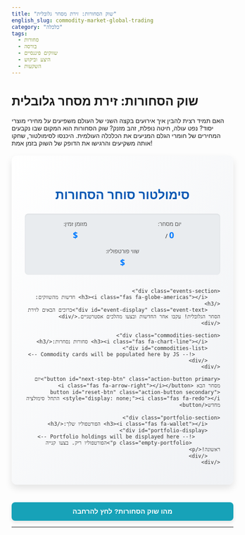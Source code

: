 ```yaml
---
title: "שוק הסחורות: זירת מסחר גלובלית"
english_slug: commodity-market-global-trading
category: "כלכלה"
tags:
  - סחורות
  - בורסה
  - שווקים פיננסיים
  - היצע וביקוש
  - השקעות
---
```

# שוק הסחורות: זירת מסחר גלובלית
האם תמיד רצית להבין איך אירועים בקצה השני של העולם משפיעים על מחירי מוצרי יסוד? נפט עולה, חיטה נופלת, זהב מזנק? שוק הסחורות הוא המקום שבו נקבעים המחירים של חומרי הגלם המניעים את הכלכלה העולמית. היכנסו לסימולטור, שחקו אותה משקיעים והרגישו את הדופק של השוק בזמן אמת!

<div id="app-container">
    <div class="header">
        <h1>סימולטור סוחר הסחורות</h1>
        <div class="stats">
            <div class="stat-item">
                <span class="stat-label">יום מסחר:</span>
                <span id="current-step" class="stat-value">0</span> / <span id="total-steps" class="stat-value"></span>
            </div>
            <div class="stat-item">
                 <span class="stat-label">מזומן זמין:</span>
                 <span id="cash" class="stat-value">$</span>
             </div>
            <div class="stat-item">
                <span class="stat-label">שווי פורטפוליו:</span>
                <span id="portfolio-value" class="stat-value">$</span>
             </div>
        </div>
    </div>

    <div class="events-section">
        <h3><i class="fas fa-globe-americas"></i> חדשות מהשווקים:</h3>
        <div id="event-display" class="event-text">ברוכים הבאים לזירת הסחר הגלובלית! עקבו אחר החדשות ובצעו מהלכים אסטרטגיים.</div>
    </div>

    <div class="commodities-section">
        <h3><i class="fas fa-chart-line"></i> סחורות נסחרות:</h3>
        <div id="commodities-list">
            <!-- Commodity cards will be populated here by JS -->
        </div>
    </div>

    <button id="next-step-btn" class="action-button primary">יום מסחר הבא <i class="fas fa-arrow-right"></i></button>
    <button id="reset-btn" class="action-button secondary" style="display: none;"><i class="fas fa-redo"></i> התחל סימולציה מחדש</button>

    <div class="portfolio-section">
        <h3><i class="fas fa-wallet"></i> הפורטפוליו שלך:</h3>
        <div id="portfolio-display">
            <!-- Portfolio holdings will be displayed here -->
             <p class="empty-portfolio">הפורטפוליו ריק. בצעו קנייה ראשונה!</p>
        </div>
    </div>
</div>

<style>
    /* Global Styles */
    #app-container {
        direction: rtl;
        font-family: 'Segoe UI', Tahoma, Geneva, Verdana, sans-serif; /* Modern font */
        max-width: 900px;
        margin: 20px auto;
        padding: 30px; /* More padding */
        border: none; /* Remove border */
        border-radius: 12px; /* More rounded corners */
        background: linear-gradient(to bottom right, #ffffff, #f0f2f5); /* Subtle gradient */
        box-shadow: 0 8px 16px rgba(0,0,0,0.1); /* Stronger shadow */
        color: #333;
    }

    /* Header & Stats */
    .header h1 {
        text-align: center;
        color: #0056b3; /* Brand color */
        margin-bottom: 25px;
        font-size: 2em;
    }

    .stats {
        display: flex;
        justify-content: space-around;
        margin-bottom: 30px;
        padding: 15px;
        background-color: #e9ecef; /* Light background */
        border-radius: 8px;
        box-shadow: inset 0 1px 3px rgba(0,0,0,0.08);
        flex-wrap: wrap; /* Allow wrapping on small screens */
        gap: 15px; /* Space between stat items */
    }

    .stat-item {
        text-align: center;
        min-width: 150px; /* Give items space */
    }

    .stat-label {
        display: block;
        font-size: 0.9em;
        color: #555;
        margin-bottom: 3px;
    }

    .stat-value {
        font-size: 1.4em;
        font-weight: bold;
        color: #007bff; /* Highlight color */
    }

    /* Events Section */
    .events-section {
        margin-bottom: 30px;
        padding: 20px;
        border: 1px solid #ffeeba; /* Warm border */
        background-color: #fff3cd; /* Warm background */
        border-radius: 8px;
        box-shadow: 0 2px 4px rgba(0,0,0,0.08);
    }

    .events-section h3 {
        margin-top: 0;
        color: #856404; /* Dark yellow color */
        font-size: 1.3em;
        display: flex;
        align-items: center;
    }
    .events-section h3 i {
        margin-left: 10px; /* Space for icon */
        color: #856404;
    }

    .event-text {
        font-style: italic;
        color: #6a040f; /* Dark red */
        line-height: 1.6;
        font-size: 1.1em;
        animation: fadeIn 1s ease-out; /* Fade in animation */
    }

    /* Commodities Section */
    .commodities-section h3 {
         margin-top: 30px;
         margin-bottom: 20px;
         color: #28a745; /* Green color */
         border-bottom: 2px solid #28a745;
         padding-bottom: 8px;
         font-size: 1.4em;
         display: flex;
         align-items: center;
    }
     .commodities-section h3 i {
        margin-left: 10px; /* Space for icon */
        color: #28a745;
    }


    #commodities-list {
        display: grid;
        grid-template-columns: repeat(auto-fit, minmax(280px, 1fr)); /* Slightly wider cards */
        gap: 25px; /* More space between cards */
    }

    .commodity-card {
        border: 1px solid #e0e0e0;
        border-radius: 10px; /* More rounded */
        padding: 20px; /* More padding */
        background-color: #ffffff;
        box-shadow: 0 4px 8px rgba(0,0,0,0.08); /* Stronger shadow */
        display: flex;
        flex-direction: column;
        transition: transform 0.2s ease-in-out, box-shadow 0.2s ease-in-out; /* Add transitions */
    }

    .commodity-card:hover {
        transform: translateY(-5px); /* Subtle lift on hover */
        box-shadow: 0 6px 12px rgba(0,0,0,0.12);
    }

    .commodity-card h4 {
        margin-top: 0;
        margin-bottom: 10px;
        color: #007bff; /* Primary color */
        font-size: 1.3em;
    }

    .commodity-price {
        font-size: 1.5em; /* Larger price font */
        font-weight: bold;
        margin-bottom: 15px;
        display: flex;
        align-items: center;
    }

    .price-change {
        font-size: 1em; /* Slightly larger change font */
        margin-right: 8px; /* Space */
        font-weight: normal;
        transition: color 0.3s ease; /* Smooth color change */
    }

    .price-up {
        color: #28a745; /* Green */
    }

    .price-down {
        color: #dc3545; /* Red */
    }

    .price-flash-up {
        animation: priceFlashUp 0.5s ease-out; /* Animation for price increase */
    }

     .price-flash-down {
        animation: priceFlashDown 0.5s ease-out; /* Animation for price decrease */
    }


    .trade-controls {
        display: flex;
        align-items: center;
        gap: 10px;
        margin-top: auto; /* Push controls to the bottom */
        padding-top: 20px; /* Add more space */
        border-top: 1px solid #eee;
    }

    .trade-controls input[type="number"] {
        width: 70px; /* Wider input */
        padding: 8px; /* More padding */
        border: 1px solid #ccc;
        border-radius: 4px;
        font-size: 1em;
        text-align: center;
    }

    .trade-controls button {
        padding: 8px 15px; /* More padding */
        border: none;
        border-radius: 5px; /* Slightly more rounded */
        cursor: pointer;
        font-size: 1em;
        transition: background-color 0.2s ease-in-out, transform 0.1s ease; /* Add transitions */
        box-shadow: 0 2px 4px rgba(0,0,0,0.1);
    }

    .trade-controls button:active {
        transform: scale(0.98); /* Subtle press effect */
    }


    .trade-controls .buy-btn {
        background-color: #28a745; /* Green */
        color: white;
    }

    .trade-controls .buy-btn:hover {
         background-color: #218838; /* Darker green */
    }

     .trade-controls .sell-btn {
        background-color: #dc3545; /* Red */
        color: white;
    }

    .trade-controls .sell-btn:hover {
        background-color: #c82333; /* Darker red */
    }

    /* Action Buttons */
    .action-button {
        display: block;
        width: 100%;
        padding: 12px; /* More padding */
        margin-top: 25px; /* More margin top */
        font-size: 1.3em; /* Larger font */
        border: none;
        border-radius: 8px; /* More rounded */
        cursor: pointer;
        transition: background-color 0.3s ease, box-shadow 0.3s ease;
        text-align: center;
        font-weight: bold;
        box-shadow: 0 4px 8px rgba(0,0,0,0.1);
         display: flex; /* Align icon */
         justify-content: center;
         align-items: center;
    }

    .action-button i {
        margin-left: 10px; /* Space for icon */
    }

    .primary {
        background-color: #007bff; /* Blue */
        color: white;
    }

    .primary:hover {
        background-color: #0056b3; /* Darker blue */
        box-shadow: 0 6px 12px rgba(0,0,0,0.15);
    }

     .secondary {
        background-color: #6c757d; /* Gray */
        color: white;
     }

    .secondary:hover {
        background-color: #5a6268; /* Darker gray */
        box-shadow: 0 6px 12px rgba(0,0,0,0.15);
    }


    /* Portfolio Section */
    .portfolio-section h3 {
         margin-top: 30px;
         margin-bottom: 15px;
         color: #ffc107; /* Yellow */
         border-bottom: 2px solid #ffc107;
         padding-bottom: 8px;
         font-size: 1.4em;
         display: flex;
         align-items: center;
    }

    .portfolio-section h3 i {
        margin-left: 10px; /* Space for icon */
        color: #ffc107;
    }

    #portfolio-display {
        background-color: #e9ecef;
        padding: 15px;
        border-radius: 8px;
        min-height: 50px; /* Ensure space even if empty */
    }

    .portfolio-item {
        display: flex;
        justify-content: space-between;
        border-bottom: 1px solid #dee2e6;
        padding-bottom: 8px;
        margin-bottom: 8px;
        font-size: 1.1em;
    }

    .portfolio-item:last-child {
         border-bottom: none;
         margin-bottom: 0;
         padding-bottom: 0;
    }

    .empty-portfolio {
        text-align: center;
        color: #777;
        font-style: italic;
        margin: 10px 0;
    }


    /* Explanation Section */
    #show-explanation-btn {
        display: block;
        width: 100%;
        padding: 12px;
        margin-top: 40px; /* More margin */
        font-size: 1.1em;
        background-color: #17a2b8; /* Teal */
        color: white;
        border: none;
        border-radius: 8px;
        cursor: pointer;
        transition: background-color 0.3s ease, box-shadow 0.3s ease;
        text-align: center;
        font-weight: bold;
        box-shadow: 0 4px 8px rgba(0,0,0,0.1);
    }

    #show-explanation-btn:hover {
        background-color: #138496; /* Darker teal */
        box-shadow: 0 6px 12px rgba(0,0,0,0.15);
    }

    #explanation {
        margin-top: 30px; /* More margin */
        padding: 25px; /* More padding */
        border: none; /* Remove border */
        border-radius: 10px; /* More rounded */
        background-color: #e9ecef; /* Light background */
        box-shadow: 0 4px 8px rgba(0,0,0,0.1);
        line-height: 1.7; /* Better readability */
    }

    #explanation.hidden {
        display: none;
    }

    #explanation h2 {
        margin-top: 0;
        color: #0056b3; /* Brand color */
        border-bottom: 2px solid #ffc107; /* Yellow accent */
        padding-bottom: 8px;
        margin-bottom: 20px;
        font-size: 1.6em;
    }

     #explanation h3 {
        margin-top: 20px;
        margin-bottom: 10px;
        color: #333;
        font-size: 1.3em;
    }


    #explanation ul {
        list-style-type: disc;
        margin-right: 25px; /* More space for RTL list */
        padding-right: 0;
    }

    #explanation li {
        margin-bottom: 12px; /* More space between list items */
        line-height: 1.6;
    }

    #explanation li strong {
        color: #555;
    }

    /* Animations */
    @keyframes fadeIn {
        from { opacity: 0; }
        to { opacity: 1; }
    }

    @keyframes priceFlashUp {
        0% { background-color: #d4edda; } /* Light green */
        50% { background-color: transparent; }
        100% { background-color: transparent; }
    }

     @keyframes priceFlashDown {
        0% { background-color: #f8d7da; } /* Light red */
        50% { background-color: transparent; }
        100% { background-color: transparent; }
    }

     /* FontAwesome Icons (requires a link to the library in the head of the HTML page) */
     /* Assuming this is provided by the platform */
    .fas {
        font-family: "Font Awesome 5 Free";
        font-weight: 900;
    }


</style>

<button id="show-explanation-btn">מהו שוק הסחורות? לחץ להרחבה</button>

<div id="explanation" class="hidden">
    <h2>שוק הסחורות: זירת סחר גלובלית ומורכבת</h2>
    <p>דמיינו שוק ענק, גלובלי, שבו לא נסחרות טלוויזיות או מכוניות, אלא חומרי הגלם שמהם מייצרים אותן – נפט, חיטה, זהב, סוכר ועוד. זהו שוק הסחורות. הוא משפיע על מחיר הדלק שאתם מתדלקים, הלחם שאתם אוכלים ואפילו הטלפון שבו אתם משתמשים.</p>
    <p>הבנת שוק הסחורות חיונית להבנת הכלכלה העולמית. כאן, כוחות ההיצע והביקוש נפגשים, ומושפעים מאינספור גורמים – החל ממזג אוויר קיצוני וכלה במלחמות ומשברים פוליטיים. בואו נצלול לעומק:</p>
    <h3>עמודי התווך של שוק הסחורות:</h3>
    <ul>
        <li><strong>מה זה בדיוק?</strong>
            שוק עולמי שבו סוחרים ב"דברים אמיתיים" – חומרי גלם בסיסיים. המסחר נעשה לרוב באמצעות חוזים עתידיים, שמאפשרים לקבוע מחיר לעסקה שתתרחש בעתיד. זה כלי חיוני ליצרנים (להבטיח מחיר למכירה) ולצרכנים גדולים (להבטיח מחיר לקנייה), וגם זירה למשקיעים ספקולטיביים שמנסים להרוויח מתנודות מחירים.</li>
        <li><strong>השחקנים המרכזיים:</strong>
            שוק הסחורות מחולק לקטגוריות עיקריות:
            <ul>
                <li>**אנרגיה (נפט, גז):** הדלק של הכלכלה המודרנית. מלחמות, הסכמי תפוקה, תגליות חדשות או פיתוח אנרגיות חלופיות משפיעים עמוקות.</li>
                <li>**חקלאות (חיטה, תירס, קפה, סוכר, בקר):** המזון שלנו. מזג אוויר, מחלות, התקדמות טכנולוגית בחקלאות או שינויים בהרגלי אכילה קובעים את המחיר.</li>
                <li>**מתכות (זהב, כסף, נחושת, ברזל):** אבני הבניין של התעשייה וגם נכסי מקלט (זהב). צמיחה כלכלית (ביקוש לנחושת/ברזל), אינפלציה ואי-ודאות גלובלית (ביקוש לזהב) הם גורמים מרכזיים.</li>
            </ul>
            המחירים של סחורות אלו משפיעים באופן ישיר על עלות ייצור של מגוון עצום של מוצרים, ולכן גם על יוקר המחיה.</li>
        <li><strong>ריקוד ההיצע והביקוש:</strong>
            זה הלב הפועם של השוק. אם יש פחות סחורה (היצע נמוך) ורבים רוצים לקנות אותה (ביקוש גבוה) - המחיר יעלה. ולהפך. סימולטור זה מדגים כיצד אירועים שונים משפיעים על הכוחות הללו.</li>
        <li><strong>גורמים סודיים (פחות):</strong>
            על **ההיצע** משפיעים: אסונות טבע (בצורת, שיטפונות), בעיות ייצור (תקלות טכניות, שביתות), סכסוכים פוליטיים באזורי ייצור, ועלויות הובלה.
            על **הביקוש** משפיעים: קצב הצמיחה הכלכלית בעולם (כשכלכלות גדלות, צריך יותר חומרי גלם), שינויים דמוגרפיים, טכנולוגיות חדשות שמשנות צריכה (רכבים חשמליים מפחיתים ביקוש לנפט), ומדיניות ממשלות.</li>
        <li><strong>אירועים, מחירים, ומה שביניהם:</strong>
            דוגמאות מהחיים שמודל ההיצע והביקוש מסביר:
            <ul>
                <li>מלחמה במזרח התיכון פוגעת באספקת נפט = היצע נמוך = מחיר נפט עולה.</li>
                <li>יבול חיטה ענק עקב מזג אוויר מושלם = היצע גבוה = מחיר חיטה יורד.</li>
                <li>משבר פיננסי גלובלי גורם למשקיעים לחפש מקלט = ביקוש לזהב עולה = מחיר זהב עולה.</li>
            </ul>
        </li>
        <li><strong>למה זה חשוב לנו?</strong>
            מעבר להיותו זירת רווח והפסד למשקיעים, שוק הסחורות הוא ברומטר כלכלי חשוב. תנודות מחירים בו מספקות מידע על ציפיות לגבי אינפלציה, על קצב הצמיחה העולמית, ועל סיכונים גיאופוליטיים. הוא מאפשר "לנעול" מחירים עתידיים ומקטין אי-ודאות עבור עסקים רבים, אך תנודתיות בו יכולה גם לגרום לזעזועים כלכליים.</li>
    </ul>
    <p>כעת, כשאתם מצוידים בידע, חזרו לסימולטור ונסו ליישם את העקרונות הלכה למעשה. בהצלחה!</p>
</div>

<script>
    document.addEventListener('DOMContentLoaded', () => {
        const appContainer = document.getElementById('app-container');
        const currentStepSpan = document.getElementById('current-step');
        const totalStepsSpan = document.getElementById('total-steps');
        const cashSpan = document.getElementById('cash');
        const portfolioValueSpan = document.getElementById('portfolio-value');
        const eventDisplayDiv = document.getElementById('event-display');
        const commoditiesListDiv = document.getElementById('commodities-list');
        const nextStepBtn = document.getElementById('next-step-btn');
        const resetBtn = document.getElementById('reset-btn');
        const portfolioDisplayDiv = document.getElementById('portfolio-display');
        const showExplanationBtn = document.getElementById('show-explanation-btn');
        const explanationDiv = document.getElementById('explanation');

        let gameState = {};
        const TOTAL_STEPS = 25; // Slightly longer simulation
        const INITIAL_CASH = 15000; // More initial cash
        const RANDOM_FLUCTUATION_PERCENT = 0.02; // +/- 2% random fluctuation per step

        const commodities = {
            oil: { name: 'נפט גולמי', initialPrice: 75, unit: 'חביות', description: 'חיוני לתחבורה ותעשייה.' },
            wheat: { name: 'חיטה', initialPrice: 520, unit: 'טון', description: 'מרכיב יסוד במזון.' },
            gold: { name: 'זהב', initialPrice: 1850, unit: 'אונקיות', description: 'נכס מקלט ומשמש בתעשייה.' },
            coffee: { name: 'קפה', initialPrice: 160, unit: 'שקים', description: 'משקה פופולרי ברחבי העולם.' },
            sugar: { name: 'סוכר', initialPrice: 22, unit: 'טון', description: 'ממתיק חיוני בתעשיית המזון.' }
        };

        // Define events and their impact (price change multiplier)
        // Added more events and varied impacts
        const events = [
            { step: 3, text: 'גל חום כבד פוגע ביבול החיטה בארה"ב!', effect: { wheat: 1.18 } },
            { step: 5, text: 'מדינות אופ"ק מפתיעות בהחלטה להגדיל את תפוקת הנפט!', effect: { oil: 0.92 } },
            { step: 7, text: 'ביקושים חזקים מסין לדברי מזון מקפיצים מחירי חיטה וסוכר.', effect: { wheat: 1.07, sugar: 1.09 } },
            { step: 9, text: 'מתח גיאופוליטי עולה במזרח התיכון - משקיעים נהרים לזהב ונפט.', effect: { gold: 1.1, oil: 1.08 } },
            { step: 11, text: 'עודף היצע עולמי מוריד את מחירי הקפה.', effect: { coffee: 0.88 } },
            { step: 13, text: 'פריצת דרך בטכנולוגיית הפקת סוכר חדשה מגדילה את ההיצע.', effect: { sugar: 0.93 } },
            { step: 15, text: 'דוח משרות חזק בארה"ב מחזק את הדולר ומעיק על מחירי הסחורות.', effect: { oil: 0.97, gold: 0.98, wheat: 0.99, coffee: 0.99, sugar: 0.98 } }, // General downward pressure
            { step: 17, text: 'סופת הוריקן פוגעת במתקני נפט במפרץ מקסיקו.', effect: { oil: 1.12 } },
            { step: 19, text: 'גילוי שדה זהב משמעותי חדש בצפון אמריקה.', effect: { gold: 0.94 } },
            { step: 21, text: 'עלייה בצריכת קפה בעולם כחלק מהתאוששות כלכלית.', effect: { coffee: 1.08 } },
            { step: 23, text: 'מלחמת סחר גלובלית מאטה את הביקוש לחומרי גלם תעשייתיים.', effect: { oil: 0.96, gold: 1.05 } } // Gold as safe haven
        ];

        function initializeGame() {
            gameState = {
                currentStep: 0,
                cash: INITIAL_CASH,
                portfolio: {},
                prices: {} // Stores prices AT THE END of the current step
            };

            // Initialize prices and portfolio (start with 0 of each commodity)
            for (const key in commodities) {
                gameState.prices[key] = commodities[key].initialPrice;
                gameState.portfolio[key] = 0;
            }

            totalStepsSpan.textContent = TOTAL_STEPS;
            resetBtn.style.display = 'none';
            nextStepBtn.style.display = 'block';
            render();
        }

        function render() {
            currentStepSpan.textContent = gameState.currentStep;
            cashSpan.textContent = gameState.cash.toFixed(2);

            let totalPortfolioValue = 0;
            commoditiesListDiv.innerHTML = ''; // Clear existing cards

            for (const key in commodities) {
                const commodity = commodities[key];
                const currentPrice = gameState.prices[key];

                // To calculate change, we need the price BEFORE the current step's price calculation finished.
                // The price update happens in nextStep(). Let's store the *previous* step's final price in nextStep.
                // For step 0, the previous price is the initial price.
                 const previousPrice = gameState.currentStep > 0 && gameState.previousPrices ? gameState.previousPrices[key] : commodity.initialPrice;


                const priceChange = currentPrice - previousPrice;
                const priceChangePercent = previousPrice === 0 ? 0 : (priceChange / previousPrice) * 100; // Prevent division by zero

                const changeClass = priceChange > 0 ? 'price-up' : (priceChange < 0 ? 'price-down' : '');
                const changeArrow = priceChange > 0 ? '▲' : (priceChange < 0 ? '▼' : '');
                const changeAnimationClass = priceChange > 0 ? 'price-flash-up' : (priceChange < 0 ? 'price-flash-down' : '');


                // Render commodity card
                const card = document.createElement('div');
                card.classList.add('commodity-card');
                // Add a data attribute for easy access in JS
                card.dataset.commodityKey = key;

                card.innerHTML = `
                    <h4>${commodity.name}</h4>
                    <p class="commodity-description">${commodity.description}</p>
                    <div class="commodity-price ${changeAnimationClass}">
                        מחיר: $${currentPrice.toFixed(2)}
                        <span class="price-change ${changeClass}">
                             (${changeArrow} ${Math.abs(priceChangePercent).toFixed(2)}%)
                        </span>
                    </div>
                     <div class="trade-controls">
                         <input type="number" min="0" value="0" id="${key}-qty" aria-label="Quantity to trade">
                         <button class="buy-btn" data-commodity="${key}">קנה</button>
                         <button class="sell-btn" data-commodity="${key}">מכור</button>
                     </div>
                `;
                commoditiesListDiv.appendChild(card);

                // Calculate portfolio value for this commodity
                totalPortfolioValue += gameState.portfolio[key] * currentPrice;
            }

            gameState.portfolioValue = totalPortfolioValue;
            portfolioValueSpan.textContent = gameState.portfolioValue.toFixed(2);

            // Render portfolio display - clear and re-populate
            portfolioDisplayDiv.innerHTML = '';
            let portfolioIsEmpty = true;
             for (const key in commodities) {
                if (gameState.portfolio[key] > 0) {
                     portfolioIsEmpty = false;
                    const commodity = commodities[key];
                    const portfolioItem = document.createElement('p');
                    portfolioItem.classList.add('portfolio-item');
                    portfolioItem.innerHTML = `
                        <span>${commodity.name}:</span>
                        <span>${gameState.portfolio[key]} ${commodity.unit}</span>
                    `;
                    portfolioDisplayDiv.appendChild(portfolioItem);
                 }
             }
             if (portfolioIsEmpty) {
                 portfolioDisplayDiv.innerHTML = '<p class="empty-portfolio">הפורטפוליו ריק. בצעו קנייה ראשונה!</p>';
             }


            // Update event display
            const currentEvent = events.find(e => e.step === gameState.currentStep);
            if (currentEvent) {
                eventDisplayDiv.textContent = currentEvent.text;
            } else {
                // Keep the previous event text visible if no new event
                 if (gameState.currentStep === 0) {
                     eventDisplayDiv.textContent = 'ברוכים הבאים לסימולטור סוחר הסחורות! התחל לסחור או לחץ "יום מסחר הבא".';
                 } else {
                      // Find the latest event up to the current step
                      const latestEvent = events.slice().reverse().find(e => e.step <= gameState.currentStep);
                      eventDisplayDiv.textContent = latestEvent ? `אחרוני החדשות: ${latestEvent.text}` : 'אין אירועים משמעותיים חדשים היום.';
                 }
            }

            // Check end condition
            if (gameState.currentStep >= TOTAL_STEPS) {
                endGame();
            }
        }

         function handleTrade(event) {
            const button = event.target;
            const commodityKey = button.dataset.commodity;
            const type = button.classList.contains('buy-btn') ? 'buy' : 'sell';
            const quantityInput = document.getElementById(`${commodityKey}-qty`);
            const quantity = parseInt(quantityInput.value, 10);

            if (isNaN(quantity) || quantity <= 0) {
                alert('אנא הזן כמות חוקית (גדולה מ-0) לביצוע הפעולה.');
                return;
            }

            const currentPrice = gameState.prices[commodityKey];
            const totalAmount = quantity * currentPrice;

            let success = false;
            let message = '';

            if (type === 'buy') {
                if (gameState.cash >= totalAmount) {
                    gameState.cash -= totalAmount;
                    gameState.portfolio[commodityKey] += quantity;
                    message = `קנית ${quantity} ${commodities[commodityKey].unit} של ${commodities[commodityKey].name} בעלות כוללת של $${totalAmount.toFixed(2)}.`;
                    success = true;
                } else {
                    message = 'אין מספיק מזומן זמין בפורטפוליו לביצוע הקנייה.';
                }
            } else if (type === 'sell') {
                if (gameState.portfolio[commodityKey] >= quantity) {
                    gameState.cash += totalAmount;
                    gameState.portfolio[commodityKey] -= quantity;
                     message = `מכרת ${quantity} ${commodities[commodityKey].unit} של ${commodities[commodityKey].name} וקיבלת $${totalAmount.toFixed(2)}.`;
                    success = true;
                } else {
                    message = `אין מספיק ${commodities[commodityKey].name} למכירה בפורטפוליו (${gameState.portfolio[commodityKey]} זמינים).`;
                }
            }

             // Provide feedback (using alert for now, matching original structure)
             alert(message);

             // Reset input field only on success
             if(success) {
                 quantityInput.value = 0;
                 render(); // Re-render on successful trade
             } else {
                 // Maybe highlight input or button on failure? For now, just the alert.
             }
        }

        function nextStep() {
            if (gameState.currentStep < TOTAL_STEPS) {
                // Store current prices before updating them for the new step
                gameState.previousPrices = { ...gameState.prices };

                gameState.currentStep++;

                // Update prices based on events and random fluctuations
                 for (const key in commodities) {
                     let currentPrice = gameState.prices[key]; // Start with the price from the end of the previous step

                     // Apply event effect if any
                    const currentEvent = events.find(e => e.step === gameState.currentStep);
                     if (currentEvent && currentEvent.effect[key]) {
                        currentPrice *= currentEvent.effect[key];
                     }

                     // Apply random fluctuation
                     const randomFactor = 1 + (Math.random() * (2 * RANDOM_FLUCTUATION_PERCENT) - RANDOM_FLUCTUATION_PERCENT); // +/- RANDOM_FLUCTUATION_PERCENT
                     currentPrice *= randomFactor;

                     // Ensure prices don't go below a minimum
                     gameState.prices[key] = Math.max(0.01, currentPrice);
                 }


                render(); // Re-render after price update
            }
        }

        function endGame() {
            nextStepBtn.style.display = 'none';
            resetBtn.style.display = 'block';
            // Calculate final performance
            const finalValue = gameState.cash + gameState.portfolioValue;
            const gainLoss = finalValue - INITIAL_CASH;
            const performanceMessage = gainLoss >= 0
                ? `כל הכבוד! סיימת את הסימולציה ברווח של $${gainLoss.toFixed(2)}.`
                : `הפסדת $${Math.abs(gainLoss).toFixed(2)}. נסה שוב ושפר את האסטרטגיה שלך.`;

            eventDisplayDiv.innerHTML = `
                <p style="font-weight: bold; color: #007bff;">הסימולציה הסתיימה!</p>
                <p>שווי הפורטפוליו הסופי שלך (מזומן + סחורות): <span style="font-size: 1.2em; font-weight: bold; color: ${gainLoss >= 0 ? '#28a745' : '#dc3545'};">$${finalValue.toFixed(2)}</span>.</p>
                <p>${performanceMessage}</p>
                <p>לחץ "התחל סימולציה מחדש" כדי לשחק שוב.</p>
            `;
             eventDisplayDiv.style.fontWeight = 'normal'; // Override italic from event-text

            // Disable trade buttons and inputs
            document.querySelectorAll('.trade-controls button').forEach(btn => btn.disabled = true);
             document.querySelectorAll('.trade-controls input[type="number"]').forEach(input => input.disabled = true);

             // Hide explanation button at the very end? Or keep it? Let's keep it.
        }

        function resetGame() {
             // Re-enable buttons just in case
             document.querySelectorAll('.trade-controls button').forEach(btn => btn.disabled = false);
             document.querySelectorAll('.trade-controls input[type="number"]').forEach(input => input.disabled = false);
             // Reset event display
             eventDisplayDiv.style.fontWeight = 'normal';
             // Remove previous prices from gameState before initializing
             delete gameState.previousPrices;

             initializeGame();
        }

        // Attach listeners once outside render
        nextStepBtn.addEventListener('click', nextStep);
        resetBtn.addEventListener('click', resetGame);

        // Use event delegation for buy/sell buttons on the list container
        commoditiesListDiv.addEventListener('click', (event) => {
            const button = event.target;
            if (button.tagName === 'BUTTON' && (button.classList.contains('buy-btn') || button.classList.contains('sell-btn'))) {
                // Pass the event object to handleTrade
                handleTrade(event);
            }
        });

         showExplanationBtn.addEventListener('click', () => {
             const isHidden = explanationDiv.classList.toggle('hidden');
             if (isHidden) {
                 showExplanationBtn.textContent = 'מהו שוק הסחורות? לחץ להרחבה';
             } else {
                  showExplanationBtn.textContent = 'הסתר הסבר';
             }
         });

        // Initial game setup
        initializeGame();

        // Optional: Add Font Awesome CSS link dynamically if not provided by platform
        // This code is commented out because the critical instruction is ONLY the markdown file.
        /*
        if (!document.querySelector('link[href*="font-awesome"]')) {
            const link = document.createElement('link');
            link.rel = 'stylesheet';
            link.href = 'https://cdnjs.cloudflare.com/ajax/libs/font-awesome/5.15.3/css/all.min.css';
            document.head.appendChild(link);
        }
        */
    });
</script>
---
```